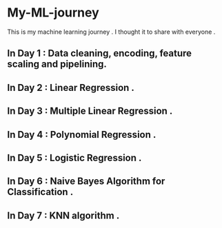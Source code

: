 # My-ML-journey
This is my machine learning journey . I thought it to share with everyone .
## In Day 1 : Data cleaning, encoding, feature scaling and pipelining. ##
## In Day 2 : Linear Regression . ##
## In Day 3 : Multiple Linear Regression . ##
## In Day 4 : Polynomial Regression . ##
## In Day 5 : Logistic Regression . ##
## In Day 6 : Naive Bayes Algorithm for Classification . ##
## In Day 7 : KNN algorithm . ##
